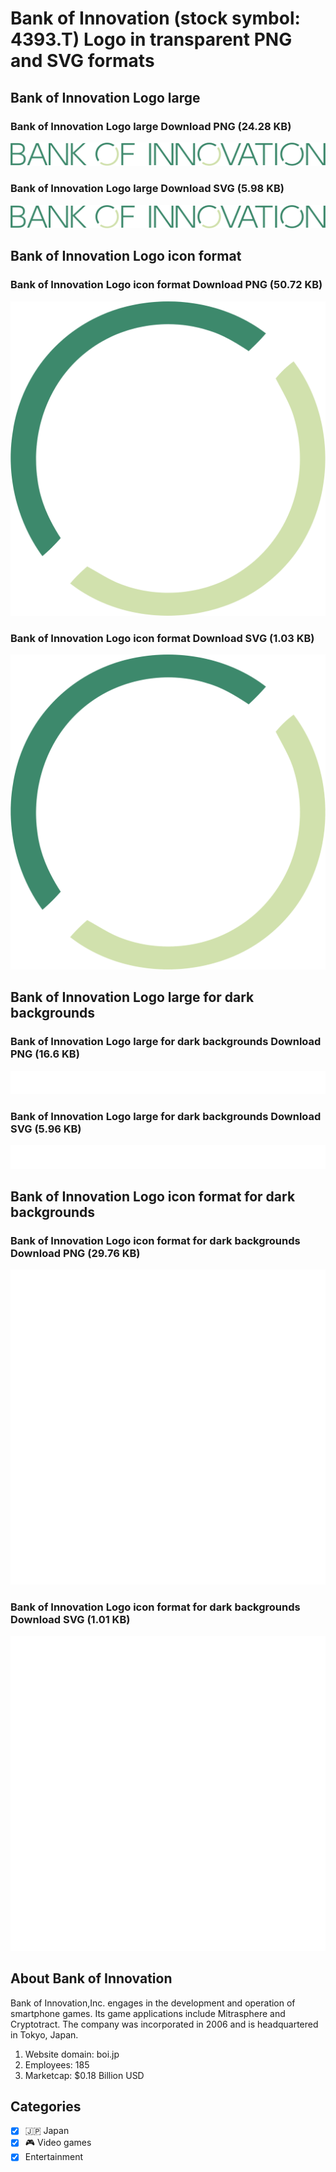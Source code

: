 # Bank of Innovation (stock symbol: 4393.T) Logo in transparent PNG and SVG formats

## Bank of Innovation Logo large

### Bank of Innovation Logo large Download PNG (24.28 KB)

![Bank of Innovation Logo large Download PNG (24.28 KB)](/img/orig/4393.T_BIG-81217c45.png)

### Bank of Innovation Logo large Download SVG (5.98 KB)

![Bank of Innovation Logo large Download SVG (5.98 KB)](/img/orig/4393.T_BIG-dba9f806.svg)

## Bank of Innovation Logo icon format

### Bank of Innovation Logo icon format Download PNG (50.72 KB)

![Bank of Innovation Logo icon format Download PNG (50.72 KB)](/img/orig/4393.T-ef13ba4c.png)

### Bank of Innovation Logo icon format Download SVG (1.03 KB)

![Bank of Innovation Logo icon format Download SVG (1.03 KB)](/img/orig/4393.T-db32d5fb.svg)

## Bank of Innovation Logo large for dark backgrounds

### Bank of Innovation Logo large for dark backgrounds Download PNG (16.6 KB)

![Bank of Innovation Logo large for dark backgrounds Download PNG (16.6 KB)](/img/orig/4393.T_BIG.D-384dd38e.png)

### Bank of Innovation Logo large for dark backgrounds Download SVG (5.96 KB)

![Bank of Innovation Logo large for dark backgrounds Download SVG (5.96 KB)](/img/orig/4393.T_BIG.D-7be2cf30.svg)

## Bank of Innovation Logo icon format for dark backgrounds

### Bank of Innovation Logo icon format for dark backgrounds Download PNG (29.76 KB)

![Bank of Innovation Logo icon format for dark backgrounds Download PNG (29.76 KB)](/img/orig/4393.T.D-962fe79c.png)

### Bank of Innovation Logo icon format for dark backgrounds Download SVG (1.01 KB)

![Bank of Innovation Logo icon format for dark backgrounds Download SVG (1.01 KB)](/img/orig/4393.T.D-f209a27b.svg)

## About Bank of Innovation

Bank of Innovation,Inc. engages in the development and operation of smartphone games. Its game applications include Mitrasphere and Cryptotract. The company was incorporated in 2006 and is headquartered in Tokyo, Japan.

1. Website domain: boi.jp
2. Employees: 185
3. Marketcap: $0.18 Billion USD


## Categories
- [x] 🇯🇵 Japan
- [x] 🎮 Video games
- [x] Entertainment
